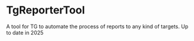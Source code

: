 # TgReporterTool
A tool for TG to automate the process of reports to any kind of targets. Up to date in 2025
